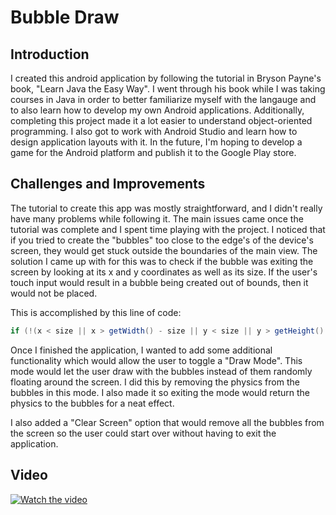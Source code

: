 # Bubble Draw

## Introduction

I created this android application by following the tutorial in Bryson Payne's book, "Learn Java the Easy Way". I went through his book while I was taking courses in
Java in order to better familiarize myself with the langauge and to also learn how to develop my own Android applications. Additionally, 
completing this project made it a lot easier to understand object-oriented programming. I also got to work with Android Studio and learn how to design application
layouts with it. In the future, I'm hoping to develop a game for the Android platform and publish it to the Google Play store. 

## Challenges and Improvements

The tutorial to create this app was mostly straightforward, and I didn't really have many problems while following it. The main issues came once the tutorial was
complete and I spent time playing with the project. I noticed that if you tried to create the "bubbles" too close to the edge's of the device's screen, they
would get stuck outside the boundaries of the main view. The solution I came up with for this was to check if the bubble was exiting the screen by looking
at its x and y coordinates as well as its size. If the user's touch input would result in a bubble being created out of bounds, then it would not be placed.

This is accomplished by this line of code:
```java
if (!(x < size || x > getWidth() - size || y < size || y > getHeight() - size)) {
```

Once I finished the application, I wanted to add some additional functionality which would allow the user to toggle a "Draw Mode". This mode would let the user
draw with the bubbles instead of them randomly floating around the screen. I did this by removing the physics from the bubbles in this mode. I also made it so 
exiting the mode would return the physics to the bubbles for a neat effect.

I also added a "Clear Screen" option that would remove all the bubbles from the screen so the user could start over without having to exit the application.

## Video
[![Watch the video](https://user-images.githubusercontent.com/32273966/89475774-e9ecf000-d756-11ea-8117-a583bbb9a77c.PNG)](https://www.youtube.com/watch?v=KVI5XeZlLUg)
